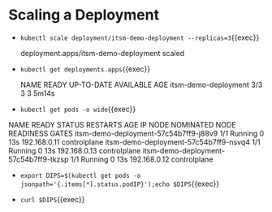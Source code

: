 # Scaling a Deployment



* `kubectl scale deployment/itsm-demo-deployment --replicas=3`{{exec}}

	deployment.apps/itsm-demo-deployment scaled
* `kubectl get deployments.apps`{{exec}}

	NAME                   READY   UP-TO-DATE   AVAILABLE   AGE
	itsm-demo-deployment   3/3     3            3           5m14s
* `kubectl get pods -o wide`{{exec}}

NAME                                    READY   STATUS    RESTARTS   AGE   IP             NODE           NOMINATED NODE   READINESS GATES
itsm-demo-deployment-57c54b7ff9-j88v9   1/1     Running   0          13s   192.168.0.11   controlplane   <none>           <none>
itsm-demo-deployment-57c54b7ff9-nsvq4   1/1     Running   0          13s   192.168.0.13   controlplane   <none>           <none>
itsm-demo-deployment-57c54b7ff9-tkzsp   1/1     Running   0          13s   192.168.0.12   controlplane   <none>           <none>

* `export DIPS=$(kubectl get pods -o jsonpath='{.items[*].status.podIP}');echo $DIPS`{{exec}}

* `curl $DIPS`{{exec}}
